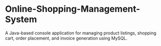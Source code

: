 # Online-Shopping-Management-System
A Java-based console application for managing product listings, shopping cart, order placement, and invoice generation using MySQL.
